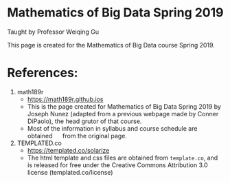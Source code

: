 # Mathematics of Big Data Spring 2019  
Taught by Professor Weiqing Gu

This page is created for the Mathematics of Big Data course Spring 2019.


# References:
  1. math189r
      * https://math189r.github.ios
      * This is the page created for Mathematics of Big Data Spring 2019 by
      Joseph Nunez (adapted from a previous webpage made by Conner DiPaolo), the head grutor of that course.
      * Most of the information in syllabus and course schedule are obtained
      from the original page.
  2. TEMPLATED.co
      * https://templated.co/solarize
      * The html template and css files are obtained from `template.co`, and
      is released for free under the Creative Commons Attribution 3.0 license (templated.co/license)
